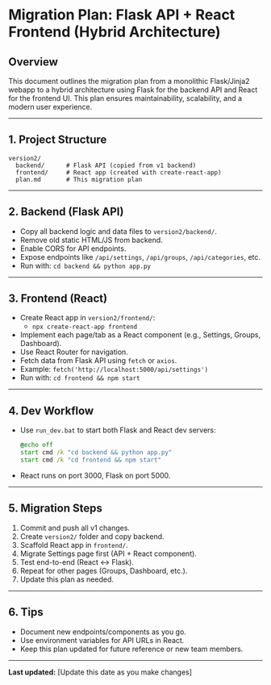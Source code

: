 # Migration Plan: Flask API + React Frontend (Hybrid Architecture)

## Overview
This document outlines the migration plan from a monolithic Flask/Jinja2 webapp to a hybrid architecture using Flask for the backend API and React for the frontend UI. This plan ensures maintainability, scalability, and a modern user experience.

---

## 1. Project Structure

```
version2/
  backend/      # Flask API (copied from v1 backend)
  frontend/     # React app (created with create-react-app)
  plan.md       # This migration plan
```

---

## 2. Backend (Flask API)
- Copy all backend logic and data files to `version2/backend/`.
- Remove old static HTML/JS from backend.
- Enable CORS for API endpoints.
- Expose endpoints like `/api/settings`, `/api/groups`, `/api/categories`, etc.
- Run with: `cd backend && python app.py`

---

## 3. Frontend (React)
- Create React app in `version2/frontend/`:
  - `npx create-react-app frontend`
- Implement each page/tab as a React component (e.g., Settings, Groups, Dashboard).
- Use React Router for navigation.
- Fetch data from Flask API using `fetch` or `axios`.
- Example: `fetch('http://localhost:5000/api/settings')`
- Run with: `cd frontend && npm start`

---

## 4. Dev Workflow
- Use `run_dev.bat` to start both Flask and React dev servers:
  ```bat
  @echo off
  start cmd /k "cd backend && python app.py"
  start cmd /k "cd frontend && npm start"
  ```
- React runs on port 3000, Flask on port 5000.

---

## 5. Migration Steps
1. Commit and push all v1 changes.
2. Create `version2/` folder and copy backend.
3. Scaffold React app in `frontend/`.
4. Migrate Settings page first (API + React component).
5. Test end-to-end (React <-> Flask).
6. Repeat for other pages (Groups, Dashboard, etc.).
7. Update this plan as needed.

---

## 6. Tips
- Document new endpoints/components as you go.
- Use environment variables for API URLs in React.
- Keep this plan updated for future reference or new team members.

---

**Last updated:** [Update this date as you make changes] 